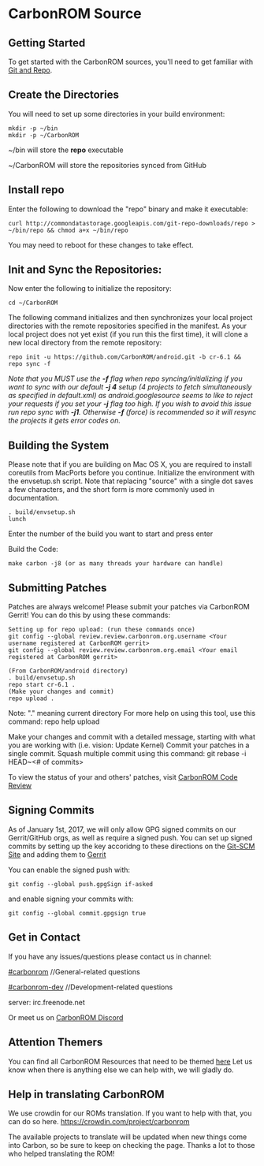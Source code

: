 CarbonROM Source
===================

Getting Started
---------------
To get started with the CarbonROM sources, you'll need to get familiar with [Git and Repo](http://source.android.com/source/version-control.html).

Create the Directories
----------------------

You will need to set up some directories in your build environment:

    mkdir -p ~/bin
    mkdir -p ~/CarbonROM

~/bin will store the **repo** executable

~/CarbonROM will store the repositories synced from GitHub	

Install repo
----------------------

Enter the following to download the "repo" binary and make it executable:

	curl http://commondatastorage.googleapis.com/git-repo-downloads/repo > ~/bin/repo && chmod a+x ~/bin/repo

You may need to reboot for these changes to take effect.



Init and Sync the Repositories:
---------------
Now enter the following to initialize the repository:

    cd ~/CarbonROM
The following command initializes and then synchronizes your local project directories with the remote repositories specified in the manifest. As your local project does not yet exist (if you run this the first time), it will clone a new local directory from the remote repository:

    repo init -u https://github.com/CarbonROM/android.git -b cr-6.1 && repo sync -f

*Note that you MUST use the **-f** flag when repo syncing/initializing if you want to sync with our default **-j 4** setup (4 projects to fetch simultaneously as specified in default.xml) as android.googlesource seems to like to reject your requests if you set your **-j** flag too high.
If you wish to avoid this issue run repo sync with **-j1**. Otherwise **-f** (force) is recommended so it will resync the projects it gets error codes on.*


Building the System
---------------

Please note that if you are building on Mac OS X, you are required to install coreutils from MacPorts before you continue.
Initialize the environment with the envsetup.sh script. Note that replacing "source" with a single dot saves a few characters, and the short form is more commonly used in documentation.

    . build/envsetup.sh
    lunch

Enter the number of the build you want to start and press enter

Build the Code:

    make carbon -j8 (or as many threads your hardware can handle)

Submitting Patches
------------------
Patches are always welcome!  Please submit your patches via CarbonROM Gerrit!
You can do this by using these commands:

    Setting up for repo upload: (run these commands once)
    git config --global review.review.carbonrom.org.username <Your username registered at CarbonROM gerrit>
    git config --global review.review.carbonrom.org.email <Your email registered at CarbonROM gerrit>

    (From CarbonROM/android directory)
    . build/envsetup.sh
    repo start cr-6.1 .
    (Make your changes and commit)
    repo upload .

Note: "." meaning current directory
For more help on using this tool, use this command: repo help upload

Make your changes and commit with a detailed message, starting with what you are working with (i.e. vision: Update Kernel)
Commit your patches in a single commit. Squash multiple commit using this command: git rebase -i HEAD~<# of commits>

To view the status of your and others' patches, visit [CarbonROM Code Review](http://review.carbonrom.org/)

Signing Commits
-------------------
	
As of January 1st, 2017, we will only allow GPG signed commits on our Gerrit/GitHub orgs, as well as require a signed push.
You can set up signed commits by setting up the key accoridng to these directions on the [Git-SCM Site](https://git-scm.com/book/en/v2/Git-Tools-Signing-Your-Work)
and adding them to [Gerrit](http://review.carbonrom.org/#/settings/gpg-keys)

You can enable the signed push with:

    git config --global push.gpgSign if-asked


and enable signing your commits with:

    git config --global commit.gpgsign true




Get in Contact
-------------------
If you have any issues/questions please contact us in channel:

 [#carbonrom](http://webchat.freenode.net/?channels=carbonrom)       //General-related questions

 [#carbonrom-dev](http://webchat.freenode.net/?channels=carbonrom-dev)   //Development-related questions

 server: irc.freenode.net

 Or meet us on [CarbonROM Discord](https://discord.gg/3eZCPTx)
 
Attention Themers
------------------
You can find all CarbonROM Resources that need to be themed [here](https://github.com/CarbonROM/ThemeResources)
Let us know when there is anything else we can help with, we will gladly do.

Help in translating CarbonROM
---------------
We use crowdin for our ROMs translation. If you want to help with that, you can do so here.
https://crowdin.com/project/carbonrom

The available projects to translate will be updated when new things come into Carbon, so be sure to keep on checking the page.
Thanks a lot to those who helped translating the ROM!
